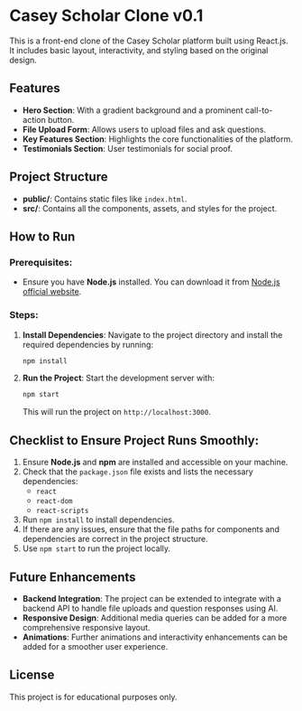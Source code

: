 
# Casey Scholar Clone v0.1

This is a front-end clone of the Casey Scholar platform built using React.js. It includes basic layout, interactivity, and styling based on the original design.

## Features
- **Hero Section**: With a gradient background and a prominent call-to-action button.
- **File Upload Form**: Allows users to upload files and ask questions.
- **Key Features Section**: Highlights the core functionalities of the platform.
- **Testimonials Section**: User testimonials for social proof.

## Project Structure
- **public/**: Contains static files like `index.html`.
- **src/**: Contains all the components, assets, and styles for the project.

## How to Run

### Prerequisites:
- Ensure you have **Node.js** installed. You can download it from [Node.js official website](https://nodejs.org/).

### Steps:
1. **Install Dependencies**:
    Navigate to the project directory and install the required dependencies by running:
    ```bash
    npm install
    ```

2. **Run the Project**:
    Start the development server with:
    ```bash
    npm start
    ```

    This will run the project on `http://localhost:3000`.

## Checklist to Ensure Project Runs Smoothly:
1. Ensure **Node.js** and **npm** are installed and accessible on your machine.
2. Check that the `package.json` file exists and lists the necessary dependencies:
   - `react`
   - `react-dom`
   - `react-scripts`
3. Run `npm install` to install dependencies.
4. If there are any issues, ensure that the file paths for components and dependencies are correct in the project structure.
5. Use `npm start` to run the project locally.

## Future Enhancements
- **Backend Integration**: The project can be extended to integrate with a backend API to handle file uploads and question responses using AI.
- **Responsive Design**: Additional media queries can be added for a more comprehensive responsive layout.
- **Animations**: Further animations and interactivity enhancements can be added for a smoother user experience.

## License
This project is for educational purposes only.
